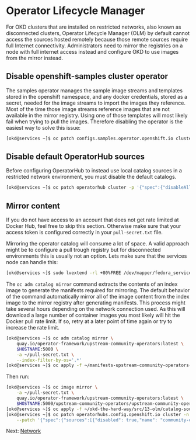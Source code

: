 # Operator Lifecycle Manager

For OKD clusters that are installed on restricted networks, also known as
disconnected clusters, Operator Lifecycle Manager (OLM) by default cannot access
the sources hosted remotely because those remote sources require full Internet
connectivity. Administrators need to mirror the registries on a node with full
internet access instead and configure OKD to use images from the mirror instead.

## Disable openshift-samples cluster operator

The samples operator manages the sample image streams and templates stored in the
openshift namespace, and any docker credentials, stored as a secret, needed for
the image streams to import the images they reference. Most of the time those
image streams reference images that are not available in the mirror registry.
Using one of those templates will most likely fail when trying to pull the
images. Therefore disabling the operator is the easiest way to solve this issue:

```bash
[okd@services ~]$ oc patch configs.samples.operator.openshift.io cluster -p '{"spec":{"managementState":"Removed"}}' --type=merge
```

## Disable default OperatorHub sources

Before configuring OperatorHub to instead use local catalog sources in a
restricted network environment, you must disable the default catalogs.

```bash
[okd@services ~]$ oc patch operatorhub cluster -p '{"spec":{"disableAllDefaultSources":true}}' --type=merge
```

## Mirror content

If you do not have access to an account that does not get rate limited at Docker
Hub, feel free to skip this section. Otherwise make sure that your access token
is configured correctly in your `pull-secret.txt` file.

Mirroring the operator catalog will consume a lot of space. A valid approach
might be to configure a pull trough registry but for disconnected environments
this is usually not an option. Lets make sure that the services node can handle
this:

```bash
[okd@services ~]$ sudo lvextend -rl +80%FREE /dev/mapper/fedora_services-root
```

The `oc adm catalog mirror` command extracts the contents of an index image to
generate the manifests required for mirroring. The default behavior of the
command automatically mirror all of the image content from the index image to
the mirror registry after generating manifests. This process might take several
hours depending on the network connection used. As this will download a large
number of container images you most likely will hit the Docker pull rate limit.
If so, retry at a later point of time again or try to increase the rate limit.

```bash
[okd@services ~]$ oc adm catalog mirror \
    quay.io/operator-framework/upstream-community-operators:latest \
    $HOSTNAME:5000 \
    -a ~/pull-secret.txt \
    --index-filter-by-os='.*'
[okd@services ~]$ oc apply -f ~/manifests-upstream-community-operators-*/imageContentSourcePolicy.yaml
```

Then run:

```bash
[okd@services ~]$ oc image mirror \
    -a ~/pull-secret.txt \
    quay.io/operator-framework/upstream-community-operators:latest \
    $HOSTNAME:5000/upstream-community-operators/upstream-community-operators:latest
[okd@services ~]$ oc apply -f ~/okd-the-hard-way/src/13-olm/catalog-source.yaml
[okd@services ~]$ oc patch operatorhubs.config.openshift.io cluster -n openshift-marketplace --type merge \
    --patch '{"spec":{"sources":[{"disabled": true,"name": "community-operators"}]}}'
```

Next: [Network](14-network.md)
